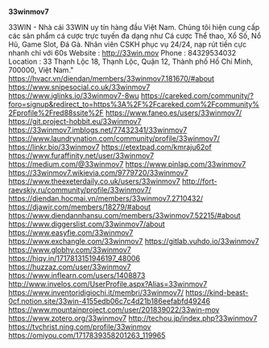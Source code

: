 **33winmov7**

33WIN - Nhà cái 33WIN uy tín hàng đầu Việt Nam. Chúng tôi hiện cung cấp các sản phẩm cá cược trực tuyến đa dạng như Cá cược Thể thao, Xổ Số, Nổ Hũ, Game Slot, Đá Gà. Nhân viên CSKH phục vụ 24/24, nạp rút tiền cực nhanh chỉ với 60s
Website : http://33win.mov
Phone : 84329534032
Location : 33 Thạnh Lộc 18, Thạnh Lộc, Quận 12, Thành phố Hồ Chí Minh, 700000, Việt Nam."
https://hvacr.vn/diendan/members/33winmov7.181670/#about
https://www.snipesocial.co.uk/33winmov7
https://www.iglinks.io/33winmov7-8wu
https://careked.com/community/?foro=signup&redirect_to=https%3A%2F%2Fcareked.com%2Fcommunity%2Fprofile%2Fred88ssite%2F
https://www.faneo.es/users/33winmov7/
https://git.project-hobbit.eu/33winmov7
https://33winmov7.imblogs.net/77432341/33winmov7
https://www.laundrynation.com/community/profile/33winmov7/
https://linkr.bio/33winmov7
https://etextpad.com/kmraju62of
https://www.furaffinity.net/user/33winmov7
https://medium.com/@33winmov7
https://www.pinlap.com/33winmov7
https://33winmov7.wikievia.com/9779720/33winmov7
https://www.theexeterdaily.co.uk/users/33winmov7
http://fort-raevskiy.ru/community/profile/33winmov7/
https://diendan.hocmai.vn/members/33winmov7.2710432/
https://djawir.com/members/18279/#about
https://www.diendannhansu.com/members/33winmov7.52215/#about
https://www.diggerslist.com/33winmov7/about
https://www.easyfie.com/33winmov7
https://www.exchangle.com/33winmov7
https://gitlab.vuhdo.io/33winmov7
https://www.globhy.com/33winmov7
https://hiqy.in/1717813151946197_48006
https://huzzaz.com/user/33winmov7
https://www.inflearn.com/users/1408873
http://www.invelos.com/UserProfile.aspx?Alias=33winmov7
https://www.inventoridigiochi.it/membri/33winmov7/
https://kind-beast-0cf.notion.site/33win-4155edb06c7c4d21b186eefabfd49246
https://www.mountainproject.com/user/201839022/33win-mov
https://www.zotero.org/33winmov7
http://techou.jp/index.php?33winmov7
https://tvchrist.ning.com/profile/33winmov
https://omiyou.com/1717839358201263_119965